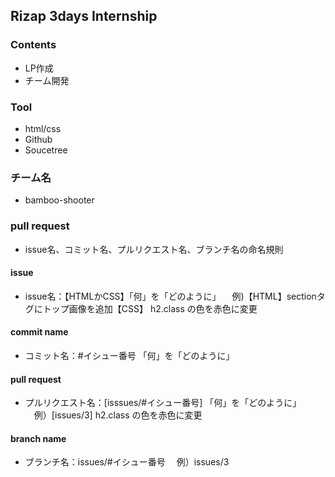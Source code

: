 ## Rizap 3days Internship
### Contents
- LP作成
- チーム開発

### Tool
- html/css
- Github
- Soucetree

### チーム名
- bamboo-shooter

### pull request
- issue名、コミット名、プルリクエスト名、ブランチ名の命名規則

#### issue
- issue名：【HTMLかCSS】「何」を「どのように」 　例)【HTML】sectionタグにトップ画像を追加【CSS】 h2.class の色を赤色に変更

#### commit name
- コミット名：#イシュー番号 「何」を「どのように」

#### pull request
- プルリクエスト名：[isssues/#イシュー番号] 「何」を「どのように」 　例）[issues/3] h2.class の色を赤色に変更

#### branch name
- ブランチ名：issues/#イシュー番号 　例）issues/3

